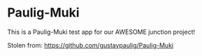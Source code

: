 # Paulig-Muki

This is a Paulig-Muki test app for our AWESOME junction project!

Stolen from: https://github.com/gustavpaulig/Paulig-Muki

